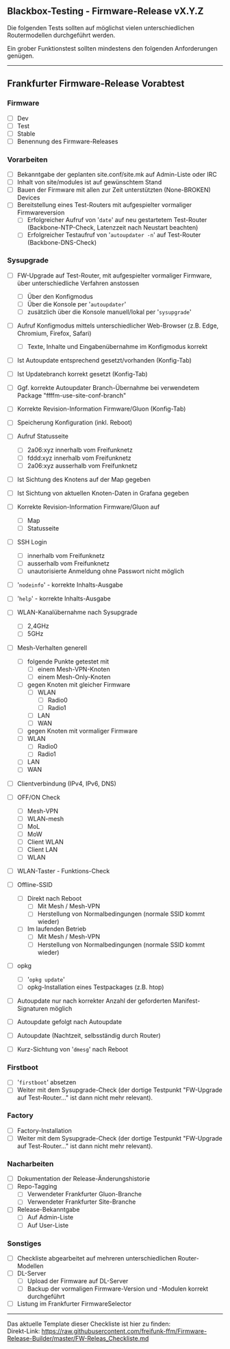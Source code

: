 ## Blackbox-Testing - Firmware-Release vX.Y.Z

Die folgenden Tests sollten auf möglichst vielen unterschiedlichen Routermodellen durchgeführt werden.

Ein grober Funktionstest sollten mindestens den folgenden Anforderungen genügen.

---

## Frankfurter Firmware-Release Vorabtest

### Firmware
- [ ] Dev
- [ ] Test
- [ ] Stable
- [ ] Benennung des Firmware-Releases

### Vorarbeiten
- [ ] Bekanntgabe der geplanten site.conf/site.mk auf Admin-Liste oder IRC
- [ ] Inhalt von site/modules ist auf gewünschtem Stand
- [ ] Bauen der Firmware mit allen zur Zeit unterstützten (None-BROKEN) Devices
- [ ] Bereitstellung eines Test-Routers mit aufgespielter vormaliger Firmwareversion
  - [ ] Erfolgreicher Aufruf von '```date```' auf neu gestartetem Test-Router (Backbone-NTP-Check, Latenzzeit nach Neustart beachten)
  - [ ] Erfolgreicher Testaufruf von '```autoupdater -n```' auf Test-Router (Backbone-DNS-Check)  
  
### Sysupgrade
- [ ] FW-Upgrade auf Test-Router, mit aufgespielter vormaliger Firmware, über unterschiedliche Verfahren anstossen
  - [ ] Über den Konfigmodus
  - [ ] Über die Konsole per '```autoupdater```'
  - [ ] zusätzlich über die Konsole manuell/lokal per '```sysupgrade```'
- [ ] Aufruf Konfigmodus mittels unterschiedlicher Web-Browser (z.B. Edge, Chromium, Firefox, Safari)
  - [ ] Texte, Inhalte und Eingabenübernahme im Konfigmodus korrekt
- [ ] Ist Autoupdate entsprechend gesetzt/vorhanden (Konfig-Tab)
- [ ] Ist Updatebranch korrekt gesetzt (Konfig-Tab)
- [ ] Ggf. korrekte Autoupdater Branch-Übernahme bei verwendetem Package "ffffm-use-site-conf-branch"
- [ ] Korrekte Revision-Information Firmware/Gluon (Konfig-Tab)
- [ ] Speicherung Konfiguration (inkl. Reboot)
- [ ] Aufruf Statusseite
  - [ ] 2a06:xyz innerhalb vom Freifunknetz
  - [ ] fddd:xyz innerhalb vom Freifunknetz
  - [ ] 2a06:xyz ausserhalb vom Freifunknetz
- [ ] Ist Sichtung des Knotens auf der Map gegeben
- [ ] Ist Sichtung von aktuellen Knoten-Daten in Grafana gegeben
- [ ] Korrekte Revision-Information Firmware/Gluon auf
  - [ ] Map
  - [ ] Statusseite
- [ ] SSH Login
  - [ ] innerhalb vom Freifunknetz
  - [ ] ausserhalb vom Freifunknetz
  - [ ] unautorisierte Anmeldung ohne Passwort nicht möglich 
- [ ] '```nodeinfo```' - korrekte Inhalts-Ausgabe
- [ ] '```help```' - korrekte Inhalts-Ausgabe
- [ ] WLAN-Kanalübernahme nach Sysupgrade
  - [ ] 2,4GHz
  - [ ] 5GHz
- [ ] Mesh-Verhalten generell
  - [ ] folgende Punkte getestet mit
    - [ ] einem Mesh-VPN-Knoten
    - [ ] einem Mesh-Only-Knoten
  - [ ] gegen Knoten mit gleicher Firmware
    - [ ] WLAN
      - [ ] Radio0
      - [ ] Radio1
    - [ ] LAN
    - [ ] WAN
  - [ ]  gegen Knoten mit vormaliger Firmware
    - [ ] WLAN
      - [ ] Radio0
      - [ ] Radio1
    - [ ] LAN
    - [ ] WAN
- [ ] Clientverbindung (IPv4, IPv6, DNS)
- [ ] OFF/ON Check
  - [ ] Mesh-VPN
  - [ ] WLAN-mesh
  - [ ] MoL
  - [ ] MoW
  - [ ] Client WLAN
  - [ ] Client LAN
  - [ ] WLAN
- [ ] WLAN-Taster - Funktions-Check
- [ ] Offline-SSID
  - [ ] Direkt nach Reboot
    - [ ] Mit Mesh / Mesh-VPN
    - [ ] Herstellung von Normalbedingungen (normale SSID kommt wieder)
  - [ ] Im laufenden Betrieb
    - [ ] Mit Mesh / Mesh-VPN
    - [ ] Herstellung von Normalbedingungen (normale SSID kommt wieder)
- [ ] opkg
  - [ ] '```opkg update```'
  - [ ] opkg-Installation eines Testpackages (z.B. htop)
- [ ] Autoupdate nur nach korrekter Anzahl der geforderten Manifest-Signaturen möglich
- [ ] Autoupdate gefolgt nach Autoupdate
- [ ] Autoupdate (Nachtzeit, selbsständig durch Router)
- [ ] Kurz-Sichtung von '```dmesg```' nach Reboot


### Firstboot
- [ ] '```firstboot```' absetzen
- [ ] Weiter mit dem Sysupgrade-Check (der dortige Testpunkt "FW-Upgrade auf Test-Router..." ist dann nicht mehr relevant).

### Factory
- [ ] Factory-Installation
- [ ] Weiter mit dem Sysupgrade-Check (der dortige Testpunkt "FW-Upgrade auf Test-Router..." ist dann nicht mehr relevant).

### Nacharbeiten
- [ ] Dokumentation der Release-Änderungshistorie
- [ ] Repo-Tagging 
  - [ ] Verwendeter Frankfurter Gluon-Branche
  - [ ] Verwendeter Frankfurter Site-Branche
- [ ] Release-Bekanntgabe
  - [ ] Auf Admin-Liste
  - [ ] Auf User-Liste

### Sonstiges
- [ ] Checkliste abgearbeitet auf mehreren unterschiedlichen Router-Modellen
- [ ] DL-Server
  - [ ] Upload der Firmware auf DL-Server
  - [ ] Backup der vormaligen Firmware-Version und -Modulen korrekt durchgeführt
- [ ] Listung im Frankfurter FirmwareSelector  

---

Das aktuelle Template dieser Checkliste ist hier zu finden:  
Direkt-Link: https://raw.githubusercontent.com/freifunk-ffm/Firmware-Release-Builder/master/FW-Releas_Checkliste.md  
